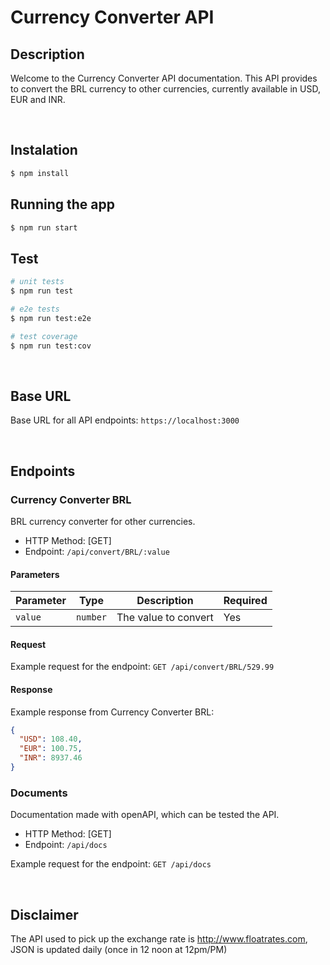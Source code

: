 # Currency Converter API

## Description

Welcome to the Currency Converter API documentation. This API provides to convert the BRL currency to other currencies, currently available in USD, EUR and INR.

<br>

## Instalation

```bash
$ npm install
```

## Running the app

```bash
$ npm run start
```

## Test

```bash
# unit tests
$ npm run test

# e2e tests
$ npm run test:e2e

# test coverage
$ npm run test:cov
```

<br>

## Base URL
Base URL for all API endpoints: `https://localhost:3000`

<br>

## Endpoints
### Currency Converter BRL

BRL currency converter for other currencies.

- HTTP Method: [GET]
- Endpoint: `/api/convert/BRL/:value`

#### Parameters

| Parameter  | Type     | Description                              | Required |
| ---------- | -------- | ---------------------------------------- | -------- |
| `value`   | `number`   | The value to convert              | Yes

#### Request

Example request for the endpoint:
`GET /api/convert/BRL/529.99`

#### Response
Example response from Currency Converter BRL:

```json
{
  "USD": 108.40,
  "EUR": 100.75,
  "INR": 8937.46
}
```

### Documents
Documentation made with openAPI, which can be tested the API.

- HTTP Method: [GET]
- Endpoint: `/api/docs`

Example request for the endpoint:
`GET /api/docs`

<br>

## Disclaimer
The API used to pick up the exchange rate is http://www.floatrates.com, JSON is updated daily (once in 12 noon at 12pm/PM)